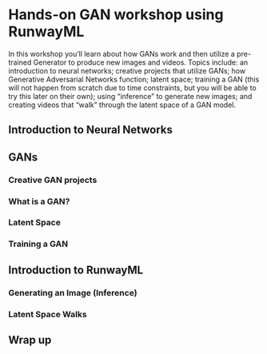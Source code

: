 # Hands-on GAN workshop using RunwayML

In this workshop you’ll learn about how GANs work and then utilize a pre-trained Generator to produce new images and videos. Topics include: an introduction to neural networks; creative projects that utilize GANs; how Generative Adversarial Networks function; latent space; training a GAN (this will not happen from scratch due to time constraints, but you will be able to try this later on their own); using “inference” to generate new images; and creating videos that “walk” through the latent space of a GAN model.

## Introduction to Neural Networks

## GANs

### Creative GAN projects

### What is a GAN?

### Latent Space

### Training a GAN

## Introduction to RunwayML

### Generating an Image (Inference)

### Latent Space Walks

## Wrap up
